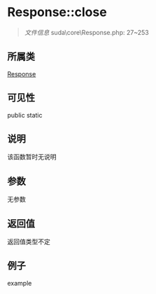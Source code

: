 # Response::close



> *文件信息* suda\core\Response.php: 27~253

## 所属类 

[Response](../Response.md)

## 可见性

 public static

## 说明

该函数暂时无说明


## 参数


无参数


## 返回值

返回值类型不定


## 例子

example